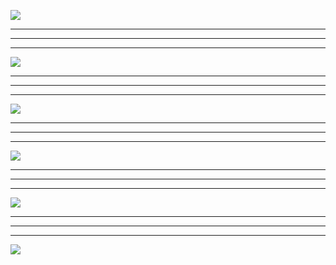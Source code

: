![](https://github.com/FlorianGu/climb-over-the-wall/blob/main/picture/Shadowsocks.png)
***
***
***
![](https://github.com/FlorianGu/climb-over-the-wall/blob/main/picture/41.png)
***
***
***
![](https://github.com/FlorianGu/climb-over-the-wall/blob/main/picture/42.png)
***
***
***
![](https://github.com/FlorianGu/climb-over-the-wall/blob/main/picture/43.png)
***
***
***
![](https://github.com/FlorianGu/climb-over-the-wall/blob/main/picture/44.png)
***
***
***
![](https://github.com/FlorianGu/climb-over-the-wall/blob/main/picture/45.png)
